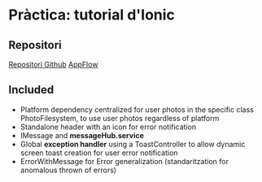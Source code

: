 # Pràctica: tutorial d'Ionic
## Repositori
[Repositori Github](https://github.com/S-Cesc/photo-gallery)
[AppFlow](https://dashboard.ionicframework.com/app/ac6b78b2/build/builds)

## Included

- Platform dependency centralized for user photos in the specific class PhotoFilesystem, to use user photos regardless of platform 
- Standalone header with an icon for error notification
- IMessage and **messageHub.service**
- Global **exception handler** using a ToastController to allow dynamic screen toast creation for user error notification
- ErrorWithMessage for Error generalization (standaritzation for anomalous thrown of errors)

